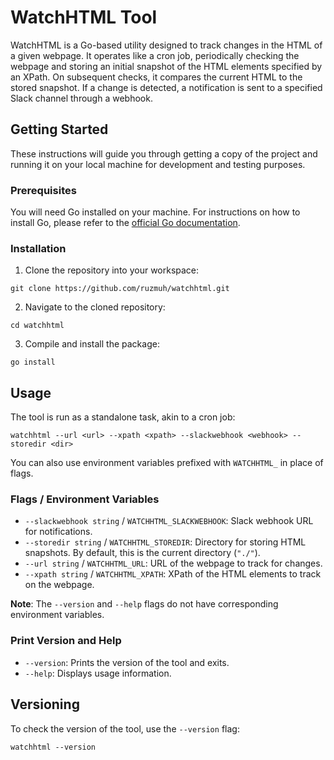 # WatchHTML Tool

WatchHTML is a Go-based utility designed to track changes in the HTML of a given webpage. It operates like a cron job, periodically checking the webpage and storing an initial snapshot of the HTML elements specified by an XPath. On subsequent checks, it compares the current HTML to the stored snapshot. If a change is detected, a notification is sent to a specified Slack channel through a webhook.

## Getting Started

These instructions will guide you through getting a copy of the project and running it on your local machine for development and testing purposes.

### Prerequisites

You will need Go installed on your machine. For instructions on how to install Go, please refer to the [official Go documentation](https://golang.org/doc/install).

### Installation

1. Clone the repository into your workspace:

```
git clone https://github.com/ruzmuh/watchhtml.git
```

2. Navigate to the cloned repository:

```
cd watchhtml
```

3. Compile and install the package:

```
go install
```

## Usage

The tool is run as a standalone task, akin to a cron job:

```
watchhtml --url <url> --xpath <xpath> --slackwebhook <webhook> --storedir <dir>
```

You can also use environment variables prefixed with `WATCHHTML_` in place of flags.

### Flags / Environment Variables

* `--slackwebhook string` / `WATCHHTML_SLACKWEBHOOK`: Slack webhook URL for notifications.
* `--storedir string` / `WATCHHTML_STOREDIR`: Directory for storing HTML snapshots. By default, this is the current directory (`"./"`).
* `--url string` / `WATCHHTML_URL`: URL of the webpage to track for changes.
* `--xpath string` / `WATCHHTML_XPATH`: XPath of the HTML elements to track on the webpage.

**Note**: The `--version` and `--help` flags do not have corresponding environment variables.

### Print Version and Help

* `--version`: Prints the version of the tool and exits.
* `--help`: Displays usage information.

## Versioning

To check the version of the tool, use the `--version` flag:

```
watchhtml --version
```
